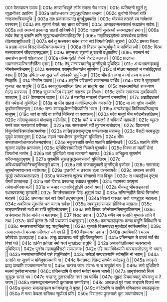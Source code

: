 001  वैशम्पायन उवाच ||
001a तमसाभिप्लुते लोके रजसा चैव भारत |
001c व्यतिष्ठन्वै मुहूर्तं तु व्यूढानीकाः प्रहारिणः ||
002a ततोऽन्धकारं प्रणुदन्नुदतिष्ठत चन्द्रमाः |
002c कुर्वाणो विमलां रात्रिं नन्दयन्क्षत्रियान्युधि ||
003a ततः प्रकाशमासाद्य पुनर्युद्धमवर्तत |
003c घोररूपं ततस्ते स्म नावेक्षन्त परस्परम् ||
004a ततः सुशर्मा त्रैगर्तः सह भ्रात्रा यवीयसा |
004c अभ्यद्रवन्मत्स्यराजं रथव्रातेन सर्वशः ||
005a ततो रथाभ्यां प्रस्कन्द्य भ्रातरौ क्षत्रियर्षभौ |
005c गदापाणी सुसंरब्धौ समभ्यद्रवतां हयान् ||
006a तथैव तेषां तु बलानि तानि क्रुद्धान्यथान्योन्यमभिद्रवन्ति |
006c गदासिखड्गैश्च परश्वधैश्च प्रासैश्च तीक्ष्णाग्रसुपीतधारैः ||
007a बलं तु मत्स्यस्य बलेन राजा सर्वं त्रिगर्ताधिपतिः सुशर्मा |
007c प्रमथ्य जित्वा च प्रसह्य मत्स्यं विराटमोजस्विनमभ्यधावत् ||
008a तौ निहत्य पृथग्धुर्यावुभौ च पार्ष्णिसारथी |
008c विरथं मत्स्यराजानं जीवग्राहमगृह्णताम् ||
009a तमुन्मथ्य सुशर्मा तु रुदतीं वधुकामिव |
009c स्यन्दनं स्वं समारोप्य प्रययौ शीघ्रवाहनः ||
010a तस्मिन्गृहीते विरथे विराटे बलवत्तरे |
010c प्राद्रवन्त भयान्मत्स्यास्त्रिगर्तैरर्दिता भृशम् ||
011a तेषु सन्त्रास्यमानेषु कुन्तीपुत्रो युधिष्ठिरः |
011c अभ्यभाषन्महाबाहुं भीमसेनमरिन्दमम् ||
012a मत्स्यराजः परामृष्टस्त्रिगर्तेन सुशर्मणा |
012c तं मोक्षय महाबाहो न गच्छेद्द्विषतां वशम् ||
013a उषिताः स्मः सुखं सर्वे सर्वकामैः सुपूजिताः |
013c भीमसेन त्वया कार्या तस्य वासस्य निष्कृतिः ||
014  भीमसेन उवाच ||
014a अहमेनं परित्रास्ये शासनात्तव पार्थिव |
014c पश्य मे सुमहत्कर्म युध्यतः सह शत्रुभिः ||
015a स्वबाहुबलमाश्रित्य तिष्ठ त्वं भ्रातृभिः सह |
015c एकान्तमाश्रितो राजन्पश्य मेऽद्य पराक्रमम् ||
016a सुस्कन्धोऽयं महावृक्षो गदारूप इव स्थितः |
016c एनमेव समारुज्य द्रावयिष्यामि शात्रवान् ||
017  वैशम्पायन उवाच ||
017a तं मत्तमिव मातङ्गं वीक्षमाणं वनस्पतिम् |
017c अब्रवीद्भ्रातरं वीरं धर्मराजो युधिष्ठिरः ||
018a मा भीम साहसं कार्षीस्तिष्ठत्वेष वनस्पतिः |
018c मा त्वा वृक्षेण कर्माणि कुर्वाणमतिमानुषम् |
018e जनाः समवबुध्येरन्भीमोऽयमिति भारत ||
019a अन्यदेवायुधं किञ्चित्प्रतिपद्यस्व मानुषम् |
019c चापं वा यदि वा शक्तिं निस्त्रिंशं वा परश्वधम् ||
020a यदेव मानुषं भीम भवेदन्यैरलक्षितम् |
020c तदेवायुधमादाय मोक्षयाशु महीपतिम् ||
021a यमौ च चक्ररक्षौ ते भवितारौ महाबलौ |
021c व्यूहतः समरे तात मत्स्यराजं परीप्सतः ||
022a ततः समस्तास्ते सर्वे तुरगानभ्यचोदयन् |
022c दिव्यमस्त्रं विकुर्वाणास्त्रिगर्तान्प्रत्यमर्षणाः ||
023a तान्निवृत्तरथान्दृष्ट्वा पाण्डवान्सा महाचमूः |
023c वैराटी परमक्रुद्धा युयुधे परमाद्भुतम् ||
024a सहस्रं न्यवधीत्तत्र कुन्तीपुत्रो युधिष्ठिरः |
024c भीमः सप्तशतान्योधान्परलोकमदर्शयत् |
024e नकुलश्चापि सप्तैव शतानि प्राहिणोच्छरैः ||
025a शतानि त्रीणि शूराणां सहदेवः प्रतापवान् |
025c युधिष्ठिरसमादिष्टो निजघ्ने पुरुषर्षभः |
025e भित्त्वा तां महतीं सेनां त्रिगर्तानां नरर्षभ ||
026a ततो युधिष्ठिरो राजा त्वरमाणो महारथः |
026c अभिद्रुत्य सुशर्माणं शरैरभ्यतुदद्भृशम् ||
027a सुशर्मापि सुसङ्क्रुद्धस्त्वरमाणो युधिष्ठिरम् |
027c अविध्यन्नवभिर्बाणैश्चतुर्भिश्चतुरो हयान् ||
028a ततो राजन्नाशुकारी कुन्तीपुत्रो वृकोदरः |
028c समासाद्य सुशर्माणमश्वानस्य व्यपोथयत् ||
029a पृष्ठगोपौ च तस्याथ हत्वा परमसायकैः |
029c अथास्य सारथिं क्रुद्धो रथोपस्थादपाहरत् ||
030a चक्ररक्षश्च शूरश्च शोणाश्वो नाम विश्रुतः |
030c स भयाद्द्वैरथं दृष्ट्वा त्रैगर्तं प्राजहत्तदा ||
031a ततो विराटः प्रस्कन्द्य रथादथ सुशर्मणः |
031c गदामस्य परामृश्य तमेवाजघ्निवान्बली |
031e स चचार गदापाणिर्वृद्धोऽपि तरुणो यथा ||
032a भीमस्तु भीमसङ्काशो रथात्प्रस्कन्द्य कुण्डली |
032c त्रिगर्तराजमादत्त सिंहः क्षुद्रमृगं यथा ||
033a तस्मिन्गृहीते विरथे त्रिगर्तानां महारथे |
033c अभज्यत बलं सर्वं त्रैगर्तं तद्भयातुरम् ||
034a निवर्त्य गास्ततः सर्वाः पाण्डुपुत्रा महाबलाः |
034c अवजित्य सुशर्माणं धनं चादाय सर्वशः ||
035a स्वबाहुबलसम्पन्ना ह्रीनिषेधा यतव्रताः |
035c सङ्ग्रामशिरसो मध्ये तां रात्रिं सुखिनोऽवसन् ||
036a ततो विराटः कौन्तेयानतिमानुषविक्रमान् |
036c अर्चयामास वित्तेन मानेन च महारथान् ||
037  विराट उवाच ||
037a यथैव मम रत्नानि युष्माकं तानि वै तथा |
037c कार्यं कुरुत तैः सर्वे यथाकामं यथासुखम् ||
038a ददान्यलङ्कृताः कन्या वसूनि विविधानि च |
038c मनसश्चाप्यभिप्रेतं यद्वः शत्रुनिबर्हणाः ||
039a युष्माकं विक्रमादद्य मुक्तोऽहं स्वस्तिमानिह |
039c तस्माद्भवन्तो मत्स्यानामीश्वराः सर्व एव हि ||
040  वैशम्पायन उवाच ||
040a तथाभिवादिनं मत्स्यं कौरवेयाः पृथक्पृथक् |
040c ऊचुः प्राञ्जलयः सर्वे युधिष्ठिरपुरोगमाः ||
041a प्रतिनन्दाम ते वाक्यं सर्वं चैव विशां पते |
041c एतेनैव प्रतीताः स्मो यत्त्वं मुक्तोऽद्य शत्रुभिः ||
042a अथाब्रवीत्प्रीतमना मत्स्यराजो युधिष्ठिरम् |
042c पुनरेव महाबाहुर्विराटो राजसत्तमः |
042e एहि त्वामभिषेक्ष्यामि मत्स्यराजोऽस्तु नो भवान् ||
043a मनसश्चाप्यभिप्रेतं यत्ते शत्रुनिबर्हण |
043c तत्तेऽहं सम्प्रदास्यामि सर्वमर्हति नो भवान् ||
044a रत्नानि गाः सुवर्णं च मणिमुक्तमथापि वा |
044c वैयाघ्रपद्य विप्रेन्द्र सर्वथैव नमोऽस्तु ते ||
045a त्वत्कृते ह्यद्य पश्यामि राज्यमात्मानमेव च |
045c यतश्च जातः संरम्भः स च शत्रुर्वशं गतः ||
046a ततो युधिष्ठिरो मत्स्यं पुनरेवाभ्यभाषत |
046c प्रतिनन्दामि ते वाक्यं मनोज्ञं मत्स्य भाषसे ||
047a आनृशंस्यपरो नित्यं सुसुखः सततं भव |
047c गच्छन्तु दूतास्त्वरितं नगरं तव पार्थिव |
047e सुहृदां प्रियमाख्यातुं घोषयन्तु च ते जयम् ||
048a ततस्तद्वचनान्मत्स्यो दूतान्राजा समादिशत् |
048c आचक्षध्वं पुरं गत्वा सङ्ग्रामे विजयं मम ||
049a कुमाराः समलङ्कृत्य पर्यागच्छन्तु मे पुरात् |
049c वादित्राणि च सर्वाणि गणिकाश्च स्वलङ्कृताः ||
050a ते गत्वा केवलां रात्रिमथ सूर्योदयं प्रति |
050c विराटस्य पुराभ्याशे दूता जयमघोषयन् ||
